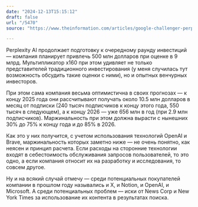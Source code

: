 ```yaml
---
date: "2024-12-13T15:15:12"
draft: false
url: "/5470"
source: "https://www.theinformation.com/articles/google-challenger-perplexity-promises-booming-growth-rosy-margins?rc=ukjmk2"

---
```


Perplexity AI продолжает подготовку к очередному раунду инвестиций — компания планирует привлечь 500 млн долларов при оценке в 9 млрд. Мультипликатор x160 при этом удивляет не только представителей традиционного инвестирования (у меня случилась тут возможность обсудить такие оценки с ними), но и опытных венчурных инвесторов.

При этом сама компания весьма оптимистична в своих прогнозах — к концу 2025 года они рассчитывают получать около 10.5 млн долларов в месяц от подписки (240 тысяч подписчиков к концу этого года, 550 тысяч в следующем), а к концу 2026 — уже 656 млн в год (при 2.9 млн подписчиков). Маржинальность при этом должна вырасти с нынешних 30% до 75% к концу года и до 85% в 2026.

Как это у них получится, с учетом использования технологий OpenAI и Brave, маржинальность которых заметно ниже — не очень понятно, как неясен и принцип расчета. Если расходы на сторонние технологии входят в себестоимость обслуживания запросов пользователей, то это одно, а если компания относит их на разработку и исследования, то совсем другое.

Ну и на всякий случай отмечу — среди потенциальных покупателей компании в прошлом году назывались и X, и Notion, и OpenAI, и Microsoft. А среди потенциальных проблем — иски от News Corp и New York Times за использование их контента в результатах поиска.
